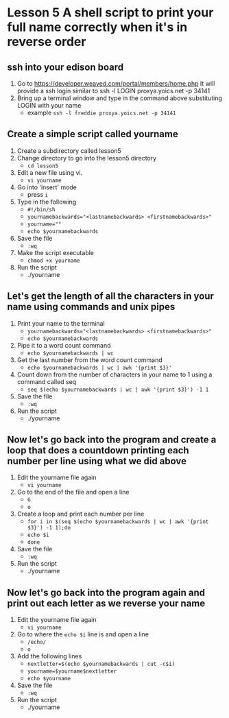 # Lesson 5 A shell script to print your full name correctly when it's in reverse order

## ssh into your edison board
1. Go to https://developer.weaved.com/portal/members/home.php
It will provide a ssh login similar to
ssh -l LOGIN proxya.yoics.net -p 34141
2. Bring up a terminal window and type in the command above substituting LOGIN with your name
   * example `ssh -l freddie proxya.yoics.net -p 34141`

## Create a simple script called yourname
1. Create a subdirectory called lesson5
2. Change directory to go into the lesson5 directory
   * `cd lesson5`
3. Edit a new file using vi. 
   * `vi yourname`
4. Go into 'insert' mode 
   * press `i`
5. Type in the following
   * `#!/bin/sh`
   * `yournamebackwards="<lastnamebackwards> <firstnamebackwards>"`
   * `yourname=""`
   * `echo $yournamebackwards`
6. Save the file 
   * `:wq`
7. Make the script executable
   * `chmod +x yourname`
8. Run the script
   * ./yourname

## Let's get the length of all the characters in your name using commands and unix pipes
1. Print your name to the terminal
   * `yournamebackwards="<lastnamebackwards> <firstnamebackwards>"`
   * `echo $yournamebackwards`
2. Pipe it to a word count command
   * `echo $yournamebackwards | wc`
3. Get the last number from the word count command
   * `echo $yournamebackwards | wc | awk '{print $3}'`
4. Count down from the number of characters in your name to 1 using a command called seq
   * `seq $(echo $yournamebackwards | wc | awk '{print $3}') -1 1`
5. Save the file 
   * `:wq`
6. Run the script
   * ./yourname

## Now let's go back into the program and create a loop that does a countdown printing each number per line using what we did above
1. Edit the yourname file again
   * `vi yourname`
2. Go to the end of the file and open a line
   * `G`
   * `o`
3. Create a loop and print each number per line
   * `for i in $(seq $(echo $yournamebackwards | wc | awk '{print $3}') -1 1);do`
   * `echo $i`
   * `done`
4. Save the file 
   * `:wq`
5. Run the script
   * ./yourname

## Now let's go back into the program again and print out each letter as we reverse your name
1. Edit the yourname file again
   * `vi yourname`
2. Go to where the `echo $i` line is and open a line
   * `/echo/`
   * `o`
3. Add the following lines
   * `nextletter=$(echo $yournamebackwards | cut -c$i)`
   * `yourname=$yourname$nextletter`
   * `echo $yourname`
4. Save the file 
   * `:wq`
5. Run the script
   * ./yourname
 

